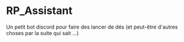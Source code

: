 # RP_Assistant
Un petit bot discord pour faire des lancer de dés (et peut-être d'autres choses par la suite qui sait ...)

